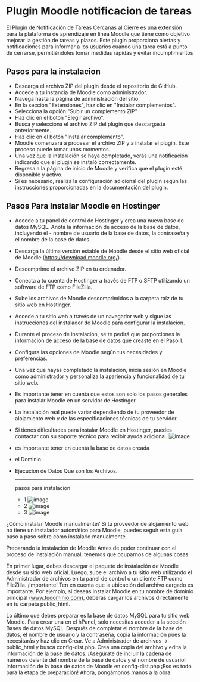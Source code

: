 
# Plugin Moodle notificacion de tareas

El Plugin de Notificación de Tareas Cercanas al Cierre es una extensión para la plataforma de aprendizaje en línea Moodle que tiene como objetivo mejorar la gestión de tareas y plazos. Este plugin proporciona alertas y notificaciones para informar a los usuarios cuando una tarea está a punto de cerrarse, permitiéndoles tomar medidas rápidas y evitar incumplimientos


## Pasos para la instalacion

 - Descarga el archivo ZIP del plugin desde el repositorio de GitHub. 
- Accede a tu instancia de Moodle como administrador.
- Navega hasta la página de administración del sitio.
- En la sección "Extensiones", haz clic en "Instalar complementos".
- Selecciona la opción "Subir un complemento ZIP"
- Haz clic en el botón "Elegir archivo".
- Busca y selecciona el archivo ZIP del plugin que descargaste anteriormente.
- Haz clic en el botón "Instalar complemento".
- Moodle comenzará a procesar el archivo ZIP y a instalar el plugin. Este proceso puede tomar unos momentos.
- Una vez que la instalación se haya completado, verás una notificación indicando que el plugin se instaló correctamente.
- Regresa a la página de inicio de Moodle y verifica que el plugin esté disponible y activo.
- Si es necesario, realiza la configuración adicional del plugin según las instrucciones proporcionadas en la documentación del plugin.

## Pasos Para Instalar Moodle en Hostinger

 - Accede a tu panel de control de Hostinger y crea una nueva base de datos MySQL. Anota la información de acceso de la base de datos, incluyendo el  - nombre de usuario de la base de datos, la contraseña y el nombre de la base de datos.
 - Descarga la última versión estable de Moodle desde el sitio web oficial de Moodle (https://download.moodle.org/). 
 - Descomprime el archivo ZIP en tu ordenador.
 - Conecta a tu cuenta de Hostinger a través de FTP o SFTP utilizando un software de FTP como FileZilla.
 - Sube los archivos de Moodle descomprimidos a la carpeta raíz de tu sitio web en Hostinger.
 - Accede a tu sitio web a través de un navegador web y sigue las instrucciones del instalador de Moodle para configurar la instalación.
 - Durante el proceso de instalación, se te pedirá que proporciones la información de acceso de la base de datos que creaste en el Paso 1.
 - Configura las opciones de Moodle según tus necesidades y preferencias.
 - Una vez que hayas completado la instalación, inicia sesión en Moodle como administrador y personaliza la apariencia y funcionalidad de tu sitio web.
 - Es importante tener en cuenta que estos son solo los pasos generales para instalar Moodle en un servidor de Hostinger.
 - La instalación real puede variar dependiendo de tu proveedor de alojamiento web y de las especificaciones técnicas de tu servidor.
 - Si tienes dificultades para instalar Moodle en Hostinger, puedes contactar con su soporte técnico para recibir ayuda adicional.
![image](https://github.com/ufpsarqui/bloque_tareaspendientes/assets/74570702/d6762978-b00d-4822-abc5-dfb89da6af9b)


 - es importante tener en cuenta la base de datos creada
 - el Dominio
 - Ejecucion de Datos Que son los Archivos.
    -  -  -  -  -  -  -  -  -  -  -  -  -  -  -  -  -  -  -  -  -  -  -  -  -  -  -  -  -  -  -  -  -  -  -  -  -  -  -  -  -  -  -  -  -  -  -
   pasos para instalacion
    - 1
   ![image](https://github.com/ufpsarqui/bloque_tareaspendientes/assets/74570702/c9fd5a9a-1662-4a95-af75-900e0451bfec)
   - 2
     ![image](https://github.com/ufpsarqui/bloque_tareaspendientes/assets/74570702/c714bf84-f520-4c6f-aad8-2dc80bb05cd6)
    - 3
     ![image](https://github.com/ufpsarqui/bloque_tareaspendientes/assets/74570702/f4f64c84-f747-4bec-8e1f-05cd2a8b2104)

¿Cómo instalar Moodle manualmente?
Si tu proveedor de alojamiento web no tiene un instalador automático para Moodle, puedes seguir esta guía paso a paso sobre cómo instalarlo manualmente.

Preparando la instalación de Moodle
Antes de poder continuar con el proceso de instalación manual, tenemos que ocuparnos de algunas cosas:

En primer lugar, debes descargar el paquete de instalación de Moodle desde su sitio web oficial.
Luego, sube el archivo a tu sitio web utilizando el Administrador de archivos en tu panel de control o un cliente FTP como FileZilla.
¡Importante! Ten en cuenta que la ubicación del archivo cargado es importante. Por ejemplo, si deseas instalar Moodle en tu nombre de dominio principal (www.tudominio.com), deberás cargar los archivos directamente en tu carpeta public_html.

Lo último que debes preparar es la base de datos MySQL para tu sitio web Moodle. Para crear una en el hPanel, solo necesitas acceder a la sección Bases de datos MySQL. Después de completar el nombre de la base de datos, el nombre de usuario y la contraseña, copia la información pues la necesitarás y haz clic en Crear.
Ve a Administrador de archivos -> public_html y busca config-dist.php. Crea una copia del archivo y edita la información de la base de datos. ¡Asegúrate de incluir la cadena de números delante del nombre de la base de datos y el nombre de usuario!
Información de la base de datos de Moodle en config-dist.php
¡Eso es todo para la etapa de preparación! Ahora, pongámonos manos a la obra.


   
 



